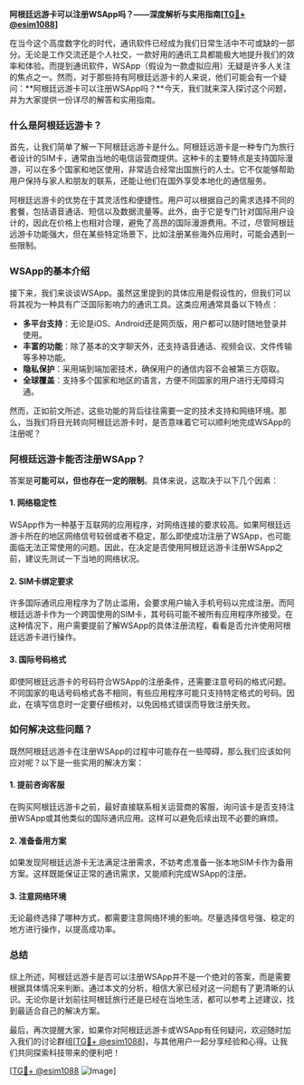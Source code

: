 **阿根廷远游卡可以注册WSApp吗？——深度解析与实用指南[[TG💪+ @esim1088](https://t.me/s/esim1088)]**

在当今这个高度数字化的时代，通讯软件已经成为我们日常生活中不可或缺的一部分。无论是工作交流还是个人社交，一款好用的通讯工具都能极大地提升我们的效率和体验。而提到通讯软件，WSApp（假设为一款虚拟应用）无疑是许多人关注的焦点之一。然而，对于那些持有阿根廷远游卡的人来说，他们可能会有一个疑问：**阿根廷远游卡可以注册WSApp吗？**今天，我们就来深入探讨这个问题，并为大家提供一份详尽的解答和实用指南。

### 什么是阿根廷远游卡？

首先，让我们简单了解一下阿根廷远游卡是什么。阿根廷远游卡是一种专门为旅行者设计的SIM卡，通常由当地的电信运营商提供。这种卡的主要特点是支持国际漫游，可以在多个国家和地区使用，非常适合经常出国旅行的人士。它不仅能够帮助用户保持与家人和朋友的联系，还能让他们在国外享受本地化的通信服务。

阿根廷远游卡的优势在于其灵活性和便捷性。用户可以根据自己的需求选择不同的套餐，包括语音通话、短信以及数据流量等。此外，由于它是专门针对国际用户设计的，因此在价格上也相对合理，避免了高昂的国际漫游费用。不过，尽管阿根廷远游卡功能强大，但在某些特定场景下，比如注册某些海外应用时，可能会遇到一些限制。

### WSApp的基本介绍

接下来，我们来谈谈WSApp。虽然这里提到的具体应用是假设性的，但我们可以将其视为一种具有广泛国际影响力的通讯工具。这类应用通常具备以下特点：

- **多平台支持**：无论是iOS、Android还是网页版，用户都可以随时随地登录并使用。
- **丰富的功能**：除了基本的文字聊天外，还支持语音通话、视频会议、文件传输等多种功能。
- **隐私保护**：采用端到端加密技术，确保用户的通信内容不会被第三方窃取。
- **全球覆盖**：支持多个国家和地区的语言，方便不同国家的用户进行无障碍沟通。

然而，正如前文所述，这些功能的背后往往需要一定的技术支持和网络环境。那么，当我们将目光转向阿根廷远游卡时，是否意味着它可以顺利地完成WSApp的注册呢？

### 阿根廷远游卡能否注册WSApp？

答案是**可能可以，但也存在一定的限制**。具体来说，这取决于以下几个因素：

#### 1. 网络稳定性
WSApp作为一种基于互联网的应用程序，对网络连接的要求较高。如果阿根廷远游卡所在的地区网络信号较弱或者不稳定，那么即使成功注册了WSApp，也可能面临无法正常使用的问题。因此，在决定是否使用阿根廷远游卡注册WSApp之前，建议先测试一下当地的网络状况。

#### 2. SIM卡绑定要求
许多国际通讯应用程序为了防止滥用，会要求用户输入手机号码以完成注册。而阿根廷远游卡作为一个跨国使用的SIM卡，其号码可能不被所有应用程序所接受。在这种情况下，用户需要提前了解WSApp的具体注册流程，看看是否允许使用阿根廷远游卡进行操作。

#### 3. 国际号码格式
即使阿根廷远游卡的号码符合WSApp的注册条件，还需要注意号码的格式问题。不同国家的电话号码格式各不相同，有些应用程序可能只支持特定格式的号码。因此，在填写信息时一定要仔细核对，以免因格式错误而导致注册失败。

### 如何解决这些问题？

既然阿根廷远游卡在注册WSApp的过程中可能存在一些障碍，那么我们应该如何应对呢？以下是一些实用的解决方案：

#### 1. 提前咨询客服
在购买阿根廷远游卡之前，最好直接联系相关运营商的客服，询问该卡是否支持注册WSApp或其他类似的国际通讯应用。这样可以避免后续出现不必要的麻烦。

#### 2. 准备备用方案
如果发现阿根廷远游卡无法满足注册需求，不妨考虑准备一张本地SIM卡作为备用方案。这样既能保证正常的通讯需求，又能顺利完成WSApp的注册。

#### 3. 注意网络环境
无论最终选择了哪种方式，都需要注意网络环境的影响。尽量选择信号强、稳定的地方进行操作，以提高成功率。

### 总结

综上所述，阿根廷远游卡是否可以注册WSApp并不是一个绝对的答案，而是需要根据具体情况来判断。通过本文的分析，相信大家已经对这一问题有了更清晰的认识。无论你是计划前往阿根廷旅行还是已经在当地生活，都可以参考上述建议，找到最适合自己的解决方案。

最后，再次提醒大家，如果你对阿根廷远游卡或WSApp有任何疑问，欢迎随时加入我们的讨论群组[[TG💪+ @esim1088](https://t.me/s/esim1088)]，与其他用户一起分享经验和心得。让我们共同探索科技带来的便利吧！

[[TG💪+ @esim1088](https://t.me/s/esim1088) ![Image](https://i.postimg.cc/4NQfJmqS/Snipaste-2025-05-13-00-14-12.png)]